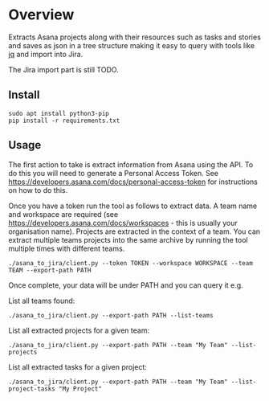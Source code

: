 # Overview

Extracts Asana projects along with their resources such as tasks and stories and saves as json in a tree structure  making it easy to query with tools like [jq](https://stedolan.github.io/jq/) and import into Jira.

The Jira import part is still TODO.

## Install

```
sudo apt install python3-pip
pip install -r requirements.txt
```

## Usage

The first action to take is extract information from Asana using the API. To do this you will need to generate a Personal Access Token. See https://developers.asana.com/docs/personal-access-token for instructions on how to do this.

Once you have a token run the tool as follows to extract data. A team name and workspace are required (see https://developers.asana.com/docs/workspaces - this is usually your organisation name). Projects are extracted in the context of a team. You can extract multiple teams projects into the same archive by running the tool multiple times with different teams.

```
./asana_to_jira/client.py --token TOKEN --workspace WORKSPACE --team TEAM --export-path PATH
```

Once complete, your data will be under PATH and you can query it e.g.

List all teams found:

```
./asana_to_jira/client.py --export-path PATH --list-teams
```

List all extracted projects for a given team:

```
./asana_to_jira/client.py --export-path PATH --team "My Team" --list-projects
```

List all extracted tasks for a given project:

```
./asana_to_jira/client.py --export-path PATH --team "My Team" --list-project-tasks "My Project"
```

